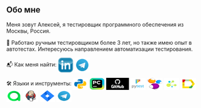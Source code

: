 ## Обо мне

Меня зовут Алексей, я тестировщик программного обеспечения из Москвы, Россия.

📝 Работаю ручным тестировщиком более 3 лет, но также имею опыт в автотестах. Интересуюсь направлением автоматизации тестирования.

📬 Как меня найти:
<a href="https://www.linkedin.com/in/lexaeliseev/"><img src="source/linkedin.webp" width="40" height="40" style="vertical-align: middle;"></a>
<a href="https://t.me/lexaeliseev"><img src="source/Telegram.svg" width="40" height="40" style="vertical-align: middle;"></a>

🛠️ Языки и инструменты:
<img src="source/python.png" width="40" height="32" style="vertical-align: middle;">
<img src="source/pycharm.png" width="40" height="32" style="vertical-align: middle;">
<img src="source/github.png" width="60" height="32" style="vertical-align: middle;">
<img src="source/pytest.png" width="40" height="32" style="vertical-align: middle;">
<img src="source/Selenide.png" width="40" height="32" style="vertical-align: middle;">
<img src="source/Selene.png" width="40" height="32" style="vertical-align: middle;">
<img src="source/Allure_Report.svg" width="40" height="32" style="vertical-align: middle;">
<img src="source/Allure_TestOps.svg" width="40" height="32" style="vertical-align: middle;">
<img src="source/Jenkins.svg" width="40" height="32" style="vertical-align: middle;">
<img src="source/Jira.svg" width="40" height="32" style="vertical-align: middle;">
<img src="source/Telegram.svg" width="40" height="32" style="vertical-align: middle;">
